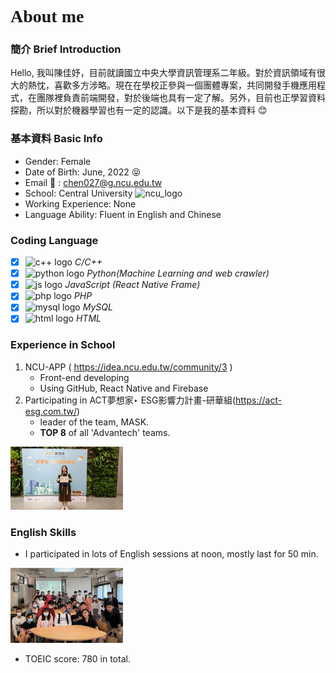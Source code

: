 <h1 style="font-family: 'Noto Serif TC', serif;">About me<br></h1>

### 簡介 Brief Introduction 
Hello, 我叫陳佳妤，目前就讀國立中央大學資訊管理系二年級。對於資訊領域有很大的熱忱，喜歡多方涉略。現在在學校正參與一個團體專案，共同開發手機應用程式，在團隊裡負責前端開發，對於後端也具有一定了解。另外，目前也正學習資料探勘，所以對於機器學習也有一定的認識。以下是我的基本資料 :blush:

### 基本資料 Basic Info
- Gender: Female
- Date of Birth: June, 2022 :stuck_out_tongue_closed_eyes:
- Email :e-mail: : chen027@g.ncu.edu.tw
- School: Central University <img src="https://upload.wikimedia.org/wikipedia/commons/3/3a/NCULogo.svg" width="40" height="" title="ncu" alt="ncu_logo" />
- Working Experience: None
- Language Ability: Fluent in English and Chinese

### Coding Language
- [x] <img src="https://upload.wikimedia.org/wikipedia/commons/thumb/1/18/ISO_C%2B%2B_Logo.svg/800px-ISO_C%2B%2B_Logo.svg.png" width="15" height="auto" alt="c++ logo" /> _C/C++_
- [x] <img src="https://upload.wikimedia.org/wikipedia/commons/thumb/c/c3/Python-logo-notext.svg/1200px-Python-logo-notext.svg.png" width="15" height="auto" alt="python logo" /> _Python(Machine Learning and web crawler)_
- [x] <img src="https://upload.wikimedia.org/wikipedia/commons/thumb/9/99/Unofficial_JavaScript_logo_2.svg/220px-Unofficial_JavaScript_logo_2.svg.png" width="15" height="auto" alt="js logo" /> _JavaScript (React Native Frame)_
- [x] <img src="https://upload.wikimedia.org/wikipedia/commons/thumb/3/31/Webysther_20160423_-_Elephpant.svg/200px-Webysther_20160423_-_Elephpant.svg.png" width="15" height="auto" alt="php logo" /> _PHP_
- [x] <img src="https://upload.wikimedia.org/wikipedia/zh/thumb/6/62/MySQL.svg/1200px-MySQL.svg.png" width="15" height="auto" alt="mysql logo" /> _MySQL_
- [x] <img src="https://upload.wikimedia.org/wikipedia/commons/thumb/6/61/HTML5_logo_and_wordmark.svg/200px-HTML5_logo_and_wordmark.svg.png" width="15" height="auto" alt="html logo" /> _HTML_

### Experience in School

1. NCU-APP ( https://idea.ncu.edu.tw/community/3 )
    - Front-end developing
    - Using GitHub, React Native and Firebase
2. Participating in ACT夢想家‣ ESG影響力計畫-研華組(https://act-esg.com.tw/)
    - leader of the team, MASK.
    - **TOP 8** of all 'Advantech' teams.
    
<img src="act.JPG" width="180" height="auto" alt="ACT event pic" />

### English Skills
- I participated in lots of English sessions at noon, mostly last for 50 min.
<img src="english_corner.jpg" width="180" height="auto" alt="english_corner" />

- TOEIC score: 780 in total. 
